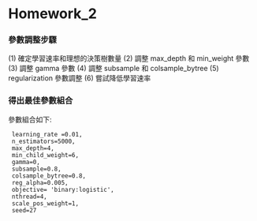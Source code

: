 # Homework_2

### 參數調整步驟
(1) 確定學習速率和理想的決策樹數量
(2) 調整 max_depth 和 min_weight 參數
(3) 調整 gamma 參數
(4) 調整 subsample 和 colsample_bytree
(5) regularization 參數調整
(6) 嘗試降低學習速率

### 得出最佳參數組合
參數組合如下:

     learning_rate =0.01,
     n_estimators=5000,
     max_depth=4,
     min_child_weight=6,
     gamma=0,
     subsample=0.8,
     colsample_bytree=0.8,
     reg_alpha=0.005,
     objective= 'binary:logistic',
     nthread=4,
     scale_pos_weight=1,
     seed=27